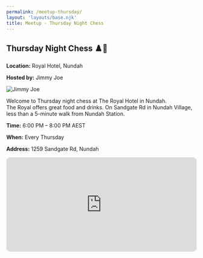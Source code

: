 ```yaml
---
permalink: /meetup-thursday/
layout: 'layouts/base.njk'
title: Meetup - Thursday Night Chess
---
```


<section class="section">
	<h2>Thursday Night Chess ♟️🍺</h2>
	<p><strong>Location:</strong> Royal Hotel, Nundah</p>
	<p><strong>Hosted by:</strong> Jimmy Joe</p>
	<div class="bio">
		<img
			src="https://avatars.githubusercontent.com/u/873384?s=400&v=4"
			alt="Jimmy Joe"
			class="bio-img"
		/>
	</div>
	<p>
		Welcome to Thursday night chess at The Royal Hotel in Nundah. <br />
		The Royal offers great food and drinks. On Sandgate Rd in Nundah Village, less than a 5-minute walk from Nundah Station.
	</p>
	<p><strong>Time:</strong> 6:00 PM – 8:00 PM AEST</p>
	<p><strong>When:</strong> Every Thursday</p>
	<p><strong>Address:</strong> 1259 Sandgate Rd, Nundah</p>
	<div class="map">
		<iframe
			src="https://www.google.com/maps/embed?pb=!1m18!1m12!1m3!1d3539.743539120519!2d153.0613242!3d-27.401235!2m3!1f0!2f0!3f0!3m2!1i1024!2i768!4f13.1!3m3!1m2!1s0x6b93df3cc8f4c4fb%3A0x5c8fe9f5679c437e!2sRoyal%20Hotel%20Nundah!5e0!3m2!1sen!2sau!4v1621066894245!5m2!1sen!2sau"
			width="100%"
			height="250"
			style="border: 0; border-radius: 10px"
			allowfullscreen=""
			loading="lazy"
		></iframe>
	</div>
</section>
